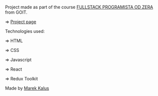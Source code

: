 Project made as part of the course [FULLSTACK PROGRAMISTA OD ZERA](https://goit.global/pl/courses/fullstackonline/?utm_source=main-site) from GOIT.

=> [Project page](https://mk-react-hw-08-phonebook.netlify.app/)

Technologies used:

=> HTML

=> CSS

=> Javascript

=> React

=> Redux Toolkit


Made by [Marek Kalus](www.linkedin.com/in/marek-kalus-61a240247)